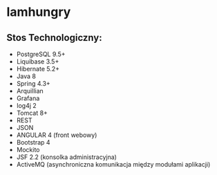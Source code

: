 # Iamhungry

## Stos Technologiczny:
- PostgreSQL 9.5+
- Liquibase 3.5+
- Hibernate 5.2+
- Java 8
- Spring 4.3+
- Arquillian
- Grafana 
- log4j 2
- Tomcat 8+
- REST
- JSON
- ANGULAR 4 (front webowy)
- Bootstrap 4
- Mockito
- JSF 2.2 (konsolka administracyjna)
- ActiveMQ (asynchroniczna komunikacja między modułami aplikacji)